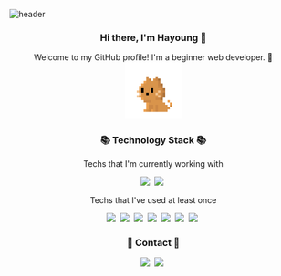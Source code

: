 
![header](https://capsule-render.vercel.app/api?type=waving&color=dcd0ff&height=200&section=header&text=Kim%20Hayoung&fontColor=FFFFF0&fontAlign=75&fontAlignY=40&fontSize=60)

<h3 align="center"> Hi there, I'm Hayoung 👋 </h3>
<p align="center">
Welcome to my GitHub profile! I'm a beginner web developer. 🌱 <br>
<img height="100" src="https://raw.githubusercontent.com/carrothay/carrothay/main/images/cat.gif" alt="cat gif moving its tail." />
</p>

<h3 align="center">📚 Technology Stack 📚</h3>
<p align="center">Techs that I'm currently working with</p>
<p align="center">
 <img src="https://img.shields.io/badge/Javascript-F7DF1E?style=flat-square&logo=javascript&logoColor=white"/></a>&nbsp
 <img src="https://img.shields.io/badge/Css-1572B6?style=flat-square&logo=css3&logoColor=white"/></a>&nbsp

</p>

<p align="center">Techs that I've used at least once</p>
<p align="center">
 <img src="https://img.shields.io/badge/Bootstrap-7952B3?style=flat-square&logo=Bootstrap&logoColor=white"/></a>&nbsp
 <img src="https://img.shields.io/badge/Mysql-4479A1?style=flat-square&logo=MySql&logoColor=white"/></a>&nbsp
 <img src="https://img.shields.io/badge/Oracle-F80000?style=flat-squre&logo=Oracle&logoColor=white"/>&nbsp
 <img src="https://img.shields.io/badge/Python-3776AB?style=flat-squre&logo=Python&logoColor=white"/>&nbsp
 <img src="https://img.shields.io/badge/Java-007396?style=flat-square&logo=Java&logoColor=white"/></a>&nbsp
 <img src="https://img.shields.io/badge/Spring-6DB33F?style=flat-square&logo=Spring&logoColor=white"/></a>&nbsp
 <img src="https://img.shields.io/badge/Apache Tomcat-F8DC75?style=flat-squre&logo=ApacheTomcat&logoColor=white"/>&nbsp
</p>

<h3 align="center">📧 Contact 📧</h3>
<div align="center">
 <a href="mailto:hazel.hykim@gmail.com"><img src="https://img.shields.io/badge/Gmail-EA4335?style=flat-square&logo=Gmail&logoColor=white&link=hazel.hykim@gmail.com"/></a>&nbsp
 <a href="https://www.linkedin.com/in/kim-hayoung-hazel/"><img src="https://img.shields.io/badge/-LinkedIn-0A66C2?style=flat-square&logo=Linkedin&logoColor=white&link=https://www.linkedin.com/in/kim-hayoung-hazel/"/></a>&nbsp
<br><br><br>

<!-- hidden
 [![Top Langs](https://github-readme-stats.vercel.app/api/top-langs/?username=carrothay&layout=compact)](https://github.com/anuraghazra/github-readme-stats)
</div>
 [![Anurag's github stats](https://github-readme-stats.vercel.app/api?username=carrothay)](https://github.com/anuraghazra/github-readme-stats)
-->
